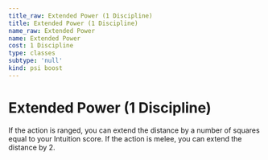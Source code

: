 ```yaml
---
title_raw: Extended Power (1 Discipline)
title: Extended Power (1 Discipline)
name_raw: Extended Power
name: Extended Power
cost: 1 Discipline
type: classes
subtype: 'null'
kind: psi boost
---
```


# Extended Power (1 Discipline)

If the action is ranged, you can extend the distance by a number of squares equal to your Intuition score. If the action is melee, you can extend the distance by 2.
